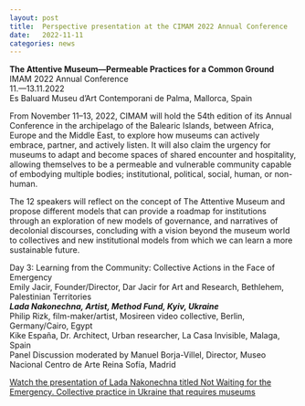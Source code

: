 ```yaml
---
layout: post
title:  Perspective presentation at the CIMAM 2022 Annual Conference
date:   2022-11-11
categories: news
---
```


<section markdown="1" class="EN">

**The Attentive Museum—Permeable Practices for a Common Ground** <br>
IMAM 2022 Annual Conference<br>
11.—13.11.2022<br>
Es Baluard Museu d’Art Contemporani de Palma, Mallorca, Spain 


From November 11–13, 2022, CIMAM will hold the 54th edition of its Annual Conference in the archipelago of the Balearic Islands, between Africa, Europe and the Middle East, to explore how museums can actively embrace, partner, and actively listen. It will also claim the urgency for museums to adapt and become spaces of shared encounter and hospitality, allowing themselves to be a permeable and vulnerable community capable of embodying multiple bodies; institutional, political, social, human, or non-human. 

The 12 speakers will reflect on the concept of The Attentive Museum and propose different models that can provide a roadmap for institutions through an exploration of new models of governance, and narratives of decolonial discourses, concluding with a vision beyond the museum world to collectives and new institutional models from which we can learn a more sustainable future.

Day 3: Learning from the Community: Collective Actions in the Face of Emergency<br>
Emily Jacir, Founder/Director, Dar Jacir for Art and Research, Bethlehem, Palestinian Territories<br>
***Lada Nakonechna, Artist, Method Fund, Kyiv, Ukraine***<br>
Philip Rizk, film-maker/artist, Mosireen video collective, Berlin, Germany/Cairo, Egypt<br>
Kike España, Dr. Architect, Urban researcher, La Casa Invisible, Malaga, Spain<br>
Panel Discussion moderated by Manuel Borja-Villel, Director, Museo Nacional Centro de Arte Reina Sofía, Madrid


[Watch the presentation of Lada Nakonechna titled Not Waiting for the Emergency. Collective practice in Ukraine that requires museums](http://excine.net/lecture-workshop-lada-nakonechna/)

</section>

<section markdown="1" class="UKR">

</section>
